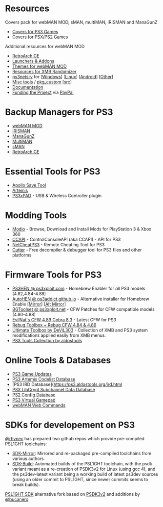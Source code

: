 # Resources
Covers pack for webMAN MOD, sMAN, multiMAN, IRISMAN and ManaGunZ
 
* [Covers for PS3 Games](https://github.com/aldostools/Resources/releases/download/1.0/EP0001-BLES80608_00-COVERS0000000000.pkg)
* [Covers for PSX/PS2 Games](https://github.com/aldostools/Resources/releases/download/1.0/EP0001-BLES80608_00-COVERS00000RETRO.pkg)

Additional resources for webMAN MOD
* [RetroArch CE](https://github.com/aldostools/Resources/releases/download/RetroArch_CE/RetroArch_Psx-Place_Community_Edition_unofficial_beta-20220315.pkg)
* [Launchers & Addons](https://github.com/aldostools/Resources/releases/tag/Addons)
* [Themes for webMAN MOD](https://github.com/aldostools/Resources/releases/tag/Themes)
* [Resources for XMB Randomizer](https://github.com/aldostools/Resources/releases/tag/XMB_Randomizers)
* [ps3netsrv](https://github.com/aldostools/webMAN-MOD/tree/master/_Projects_/ps3netsrv) for [[Windows](https://github.com/aldostools/webMAN-MOD/releases/download/1.47.41/ps3netsrv_20220421.zip)] [[Linux](https://github.com/aldostools/webMAN-MOD/tree/master/_Projects_/ps3netsrv/bins/Linux)] [[Android](https://github.com/aldostools/webMAN-MOD/tree/master/_Projects_/ps3netsrv/bins/Android)] [[Other](https://github.com/aldostools/webMAN-MOD/tree/master/_Projects_/ps3netsrv/bins)]
* [Misc tools](https://github.com/aldostools/webMAN-MOD/tree/master/_Projects_/tools) / [pkg_custom](https://github.com/aldostools/webMAN-MOD/raw/master/_Projects_/updater/pkg_custom.exe) [[src](https://github.com/aldostools/webMAN-MOD/tree/master/_Projects_/pkglaunch/pypkg)]
* [Documentation](https://github.com/aldostools/webMAN-MOD/wiki)
* [Funding the Project](https://donate.aldostools.org) via [PayPal](https://paypal.me/aldostools)

# Backup Managers for PS3
* [webMAN MOD](https://github.com/aldostools/webMAN-MOD/releases)
* [IRISMAN](https://github.com/aldostools/IRISMAN/releases)
* [ManaGunZ](https://github.com/Zarh/ManaGunZ/releases)
* [MultiMAN](https://store.brewology.com/ahomebrew.php?brewid=24)
* [sMAN](https://store.brewology.com/ahomebrew.php?brewid=309)
* [RetroArch CE](https://store.brewology.com/ahomebrew.php?brewid=152) 
 
# Essential Tools for PS3
* [Apollo Save Tool](https://store.brewology.com/ahomebrew.php?brewid=321) 
* [Artemis](https://store.brewology.com/ahomebrew.php?brewid=152)
* [PS3xPAD](https://www.psx-place.com/resources/ps3xpad.22/) - USB & Wireless Controller plugin

# Modding Tools
* [Modio](https://github.com/ohhsodead/modio) - Browse, Download and Install Mods for PlayStation 3 & Xbox 360
* [CCAPI](https://store.brewology.com/ahomebrew.php?brewid=254) - ControlConsoleAPI (aka CCAPI) - API for PS3
* [NetCheatPS3](https://github.com/Dnawrkshp/NetCheatPS3) - Remote Cheating Tool for PS3
* [Cutter](https://cutter.re/#features) - Free decompiler & debugger tool for PS3 files and other platforms
 
# Firmware Tools for PS3
* [PS3HEN @ ps3xploit.com](https://ps3xploit.com) - Homebrew Enabler for *all* PS3 models (4.82,4.84-4.88)
* [AutoHEN @ ps3addict.github.io](https://ps3addict.github.io/autohen) - Alternative installer for Homebrew Enable  [[Mirror](https://ps3addict.github.io/hen_installer)] [[Alt Mirror](https://ps3addict.github.io/alternate/)]
* [BGToolset @ ps3xploit.net](https://ps3xploit.net/bgtoolset/) - CFW Patches for CFW compatible models (4.80-4.88)
* [EvilNat's CFW 4.89 Cobra 8.3](https://www.brewology.com/?p=4661) - Latest CFW for PS3
* [Rebug Toolbox + Rebug CFW 4.84 & 4.86](https://store.brewology.com/ahomebrew.php?brewid=308)
* [Ultimate Toolbox by DeViL303](https://store.brewology.com/ahomebrew.php?brewid=326) - Collection of XMB and PS3 system modifications applied easily from XMB menus.
* [PS3 Tools Collection by aldostools](https://www.psx-place.com/resources/ps3-tools-collection.594/)
 
# Online Tools & Databases
* [PS3 Game Updates](https://ps3.aldostools.org/updates.html)
* [PS3 Artemis Codelist Database](https://ps3.aldostools.org/codelist.html)
* [PS3 IRD Database](https://ps3.aldostools.org/ird.html
* [PSX LibCrypt Subchannel Data Database](https://ps3.aldostools.org/lsd.html)
* [PS2 Config Database](https://ps3.aldostools.org/ps2config.html)
* [PS3 Virtual Gamepad](https://pad.aldostools.org)
* [webMAN Web Commands](https://github.com/aldostools/webMAN-MOD/wiki/Web-Commands)
 
# SDKs for developement on PS3
[@rhynec](https://github.com/rhynec?tab=repositories) has prepared two github repos which provide pre-compiled PSL1GHT toolchains:
- [SDK-Mirror](https://github.com/PS3SDK-Misc/SDK-Mirror): Mirrored and re-packaged pre-compiled toolchains from various authors.
- [SDK-Build](https://github.com/PS3SDK-Misc/SDK-Build): Automated builds of the PSL1GHT toolchain, with the psdk variant meant as a re-creation of PSDK3v2 for Linux (using gcc 4), and the ps3dev-latest variant being a working build of latest ps3dev sources (using an older commit to PSL1GHT, since newer commits seems to break builds).
 
[PSL1GHT SDK](https://github.com/bucanero/psl1ghtv2_ports) alternative fork based on [PSDK3v2](https://github.com/Estwald/PSDK3v2) and additions by [@bucanero](https://github.com/bucanero?tab=repositories)
